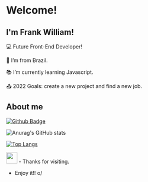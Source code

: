 # Welcome!

 

## I'm Frank William!

 

:computer: Future Front-End Developer!

:house_with_garden: I’m from Brazil.

:books: I’m currently learning Javascript.

:outbox_tray: 2022 Goals: create a new project and find a new job.

 

## About me

[![Github Badge](https://img.shields.io/badge/-Github-000?style=flat-square&logo=Github&logoColor=white&link=)]()

![Anurag's GitHub stats](https://github-readme-stats.vercel.app/api?username=frankwra&show_icons=true&theme=radical)

[![Top Langs](https://github-readme-stats.vercel.app/api/top-langs/?username=frankwra&layout=compact)](https://github.com/frankwra/github-readme-stats)









<img src=https://github.com/TheDudeThatCode/TheDudeThatCode/blob/master/Assets/Earth.gif width="30">
- Thanks for visiting.

- Enjoy it!! o/

